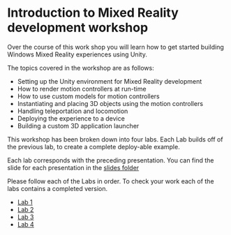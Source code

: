 # Introduction to Mixed Reality development workshop

Over the course of this work shop you will learn how to get started building Windows Mixed Reality experiences using Unity.

The topics covered in the workshop are as follows:

- Setting up the Unity environment for Mixed Reality development 
- How to render motion controllers at run-time
- How to use custom models for motion controllers
- Instantiating and placing 3D objects using the motion controllers
- Handling teleportation and locomotion 
- Deploying the experience to a device
- Building a custom 3D application launcher


This workshop has been broken down into four labs. Each Lab builds off of the previous lab, to create a complete deploy-able example. 

Each lab corresponds with the preceding presentation. You can find the slide for each presentation in the [slides folder](https://github.com/ScruffyFurn/MRWorkshop/tree/master/Slides)

Please follow each of the Labs in order. To check your work each of the labs contains a completed version.

- [Lab 1](https://github.com/ScruffyFurn/MRWorkshop/tree/master/Lab1)
- [Lab 2](https://github.com/ScruffyFurn/MRWorkshop/tree/master/Lab2)
- [Lab 3](https://github.com/ScruffyFurn/MRWorkshop/tree/master/Lab3)
- [Lab 4](https://github.com/ScruffyFurn/MRWorkshop/tree/master/Lab4)
